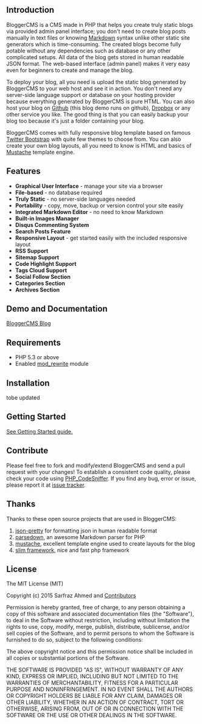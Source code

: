 ## Introduction ##

BloggerCMS is a CMS made in PHP that helps you create truly static blogs via provided admin panel interface; you don't need to create blog posts manually in text files or knowing [Markdown][1] syntax unlike other static site generators which is time-consuming. The created blogs become fully potable without any dependencies such as database or any other complicated setups. All data of the blog gets stored in human readable JSON format. The web-based interface (admin panel) makes it very easy even for beginners to create and manage the blog. 

To deploy your blog, all you need is upload the static blog generated by BloggerCMS to your web host and see it in action. You don't need any server-side language support or database on your hosting provider because everything generated by BloggerCMS is pure HTML. You can also host your blog on [Github][2] (this blog demo runs on github), [Dropbox][3] or any other service you like. The good thing is that you can easily backup your blog too because it's just a folder containing your blog. 

BloggerCMS comes with fully responsive blog template based on famous [Twitter Bootstrap][4] with quite few themes to choose from. You can also create your own blog layouts, all you need to know is HTML and basics of [Mustache][5] template engine.

## Features ##

 - **Graphical User Interface** - manage your site via a browser
 - **File-based** - no database required
 - **Truly Static** - no server-side languages needed
 - **Portability** - copy, move, backup or version control your site easily
 - **Integrated Markdown Editor** - no need to know Markdown
 - **Built-in Images Manager**
 - **Disqus Commenting System**
 - **Search Posts Feature**
 - **Responsive Layout** - get started easily with the included responsive layout
 - **RSS Support**
 - **Sitemap Support**
 - **Code Highlight Support**
 - **Tags Cloud Support**
 - **Social Follow Section**
 - **Categories Section**
 - **Archives Section**

## Demo and Documentation ##
[BloggerCMS Blog][6]

## Requirements ##

 - PHP 5.3 or above
 - Enabled [mod_rewrite][7] module

## Installation ##

tobe updated

## Getting Started ##

[See Getting Started guide.][8]

## Contribute ##

Please feel free to fork and modify/extend BloggerCMS and send a pull request with your changes! To establish a consistent code quality, please check your code using [PHP_CodeSniffer][9]. If you find any bug, error or issue, please report it at [issue tracker][10].

## Thanks ##

Thanks to these open source projects that are used in BloggerCMS:

 1. [json-pretty][11] for formatting json in human readable format
 2. [parsedown][12], an awesome Markdown parser for PHP
 3. [mustache][13], excellent template engine used to create layouts for the blog
 4. [slim framework][14], nice and fast php framework

## License ##

The MIT License (MIT)

Copyright (c) 2015 Sarfraz Ahmed  and [Contributors][15]

Permission is hereby granted, free of charge, to any person obtaining a copy
of this software and associated documentation files (the "Software"), to deal
in the Software without restriction, including without limitation the rights
to use, copy, modify, merge, publish, distribute, sublicense, and/or sell
copies of the Software, and to permit persons to whom the Software is
furnished to do so, subject to the following conditions:

The above copyright notice and this permission notice shall be included in all
copies or substantial portions of the Software.

THE SOFTWARE IS PROVIDED "AS IS", WITHOUT WARRANTY OF ANY KIND, EXPRESS OR
IMPLIED, INCLUDING BUT NOT LIMITED TO THE WARRANTIES OF MERCHANTABILITY,
FITNESS FOR A PARTICULAR PURPOSE AND NONINFRINGEMENT. IN NO EVENT SHALL THE
AUTHORS OR COPYRIGHT HOLDERS BE LIABLE FOR ANY CLAIM, DAMAGES OR OTHER
LIABILITY, WHETHER IN AN ACTION OF CONTRACT, TORT OR OTHERWISE, ARISING FROM,
OUT OF OR IN CONNECTION WITH THE SOFTWARE OR THE USE OR OTHER DEALINGS IN THE
SOFTWARE.


  [1]: http://en.wikipedia.org/wiki/Markdown
  [2]: https://pages.github.com/
  [3]: http://www.dropboxwiki.com/tips-and-tricks/host-websites-with-dropbox
  [4]: http://getbootstrap.com/
  [5]: https://mustache.github.io/
  [6]: https://bloggercms.github.io
  [7]: http://httpd.apache.org/docs/current/mod/mod_rewrite.html
  [8]: https://bloggercms.github.io/page/get-started.html
  [9]: https://github.com/squizlabs/PHP_CodeSniffer
  [10]: https://github.com/sarfraznawaz2005/BloggerCMS/issues
  [11]: https://github.com/camspiers/json-pretty
  [12]: http://parsedown.org/
  [13]: https://mustache.github.io/
  [14]: http://www.slimframework.com/
  [15]: https://github.com/sarfraznawaz2005/BloggerCMS/graphs/contributors
